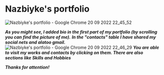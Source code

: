 # Nazbiyke's portfolio
![Nazbiyke's portfolio - Google Chrome 20 09 2022 22_45_52](https://user-images.githubusercontent.com/100347662/191319707-368a2eb1-4acd-4d46-889c-efce44f5748d.png)

***As you might see, I added bio in the first part of my portfolio (by scrolling you can find the picture of me).***
***In the "contacts" table I have shared my social nets and alatoo gmail.***
![Nazbiyke's portfolio - Google Chrome 20 09 2022 22_46_29](https://user-images.githubusercontent.com/100347662/191321952-1e6e247e-0dd6-42f9-b426-a49df87a5691.png)
***You are able to visit my works and contacts by clicking on them.
There are also sections like Skills and Hobbies***

***Thanks for attention!***
